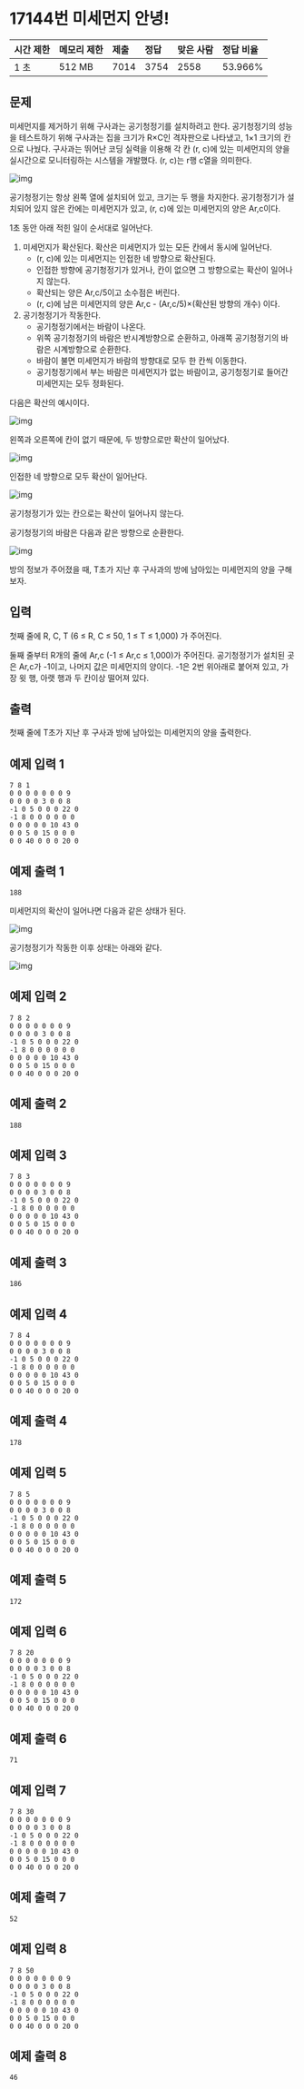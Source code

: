# 17144번 미세먼지 안녕!

| 시간 제한 | 메모리 제한 | 제출 | 정답 | 맞은 사람 | 정답 비율 |
| :-------- | :---------- | :--- | :--- | :-------- | :-------- |
| 1 초      | 512 MB      | 7014 | 3754 | 2558      | 53.966%   |

## 문제

미세먼지를 제거하기 위해 구사과는 공기청정기를 설치하려고 한다. 공기청정기의 성능을 테스트하기 위해 구사과는 집을 크기가 R×C인 격자판으로 나타냈고, 1×1 크기의 칸으로 나눴다. 구사과는 뛰어난 코딩 실력을 이용해 각 칸 (r, c)에 있는 미세먼지의 양을 실시간으로 모니터링하는 시스템을 개발했다. (r, c)는 r행 c열을 의미한다.

![img](https://upload.acmicpc.net/75d322ad-5a89-4301-b3a7-403fce0ff966/-/preview/)

공기청정기는 항상 왼쪽 열에 설치되어 있고, 크기는 두 행을 차지한다. 공기청정기가 설치되어 있지 않은 칸에는 미세먼지가 있고, (r, c)에 있는 미세먼지의 양은 Ar,c이다.

1초 동안 아래 적힌 일이 순서대로 일어난다.

1. 미세먼지가 확산된다. 확산은 미세먼지가 있는 모든 칸에서 동시에 일어난다.
   - (r, c)에 있는 미세먼지는 인접한 네 방향으로 확산된다.
   - 인접한 방향에 공기청정기가 있거나, 칸이 없으면 그 방향으로는 확산이 일어나지 않는다.
   - 확산되는 양은 Ar,c/5이고 소수점은 버린다.
   - (r, c)에 남은 미세먼지의 양은 Ar,c - (Ar,c/5)×(확산된 방향의 개수) 이다.
2. 공기청정기가 작동한다.
   - 공기청정기에서는 바람이 나온다.
   - 위쪽 공기청정기의 바람은 반시계방향으로 순환하고, 아래쪽 공기청정기의 바람은 시계방향으로 순환한다.
   - 바람이 불면 미세먼지가 바람의 방향대로 모두 한 칸씩 이동한다.
   - 공기청정기에서 부는 바람은 미세먼지가 없는 바람이고, 공기청정기로 들어간 미세먼지는 모두 정화된다.

다음은 확산의 예시이다.

![img](https://upload.acmicpc.net/7b0d9d57-1296-44cd-8951-4135d27f9446/-/preview/)

왼쪽과 오른쪽에 칸이 없기 때문에, 두 방향으로만 확산이 일어났다.

![img](https://upload.acmicpc.net/cebebfa9-0056-45f1-b705-75b035888085/-/preview/)

인접한 네 방향으로 모두 확산이 일어난다.

![img](https://upload.acmicpc.net/1ed0d2e9-9767-4b94-bbde-0e1d6a2d52ff/-/preview/)

공기청정기가 있는 칸으로는 확산이 일어나지 않는다.

공기청정기의 바람은 다음과 같은 방향으로 순환한다.

![img](https://upload.acmicpc.net/94466937-96c7-4f25-9804-530ebd554a59/-/preview/)

방의 정보가 주어졌을 때, T초가 지난 후 구사과의 방에 남아있는 미세먼지의 양을 구해보자.

## 입력

첫째 줄에 R, C, T (6 ≤ R, C ≤ 50, 1 ≤ T ≤ 1,000) 가 주어진다.

둘째 줄부터 R개의 줄에 Ar,c (-1 ≤ Ar,c ≤ 1,000)가 주어진다. 공기청정기가 설치된 곳은 Ar,c가 -1이고, 나머지 값은 미세먼지의 양이다. -1은 2번 위아래로 붙어져 있고, 가장 윗 행, 아랫 행과 두 칸이상 떨어져 있다.

## 출력

첫째 줄에 T초가 지난 후 구사과 방에 남아있는 미세먼지의 양을 출력한다.

## 예제 입력 1 

```
7 8 1
0 0 0 0 0 0 0 9
0 0 0 0 3 0 0 8
-1 0 5 0 0 0 22 0
-1 8 0 0 0 0 0 0
0 0 0 0 0 10 43 0
0 0 5 0 15 0 0 0
0 0 40 0 0 0 20 0
```

## 예제 출력 1 

```
188
```

미세먼지의 확산이 일어나면 다음과 같은 상태가 된다. 

![img](https://upload.acmicpc.net/029800f5-2b4e-4c50-aa8b-8a05531bf4b5/-/preview/)

공기청정기가 작동한 이후 상태는 아래와 같다.

![img](https://upload.acmicpc.net/34960da3-6e33-4a0c-99b3-6ac7e4d67c15/-/preview/)

## 예제 입력 2 

```
7 8 2
0 0 0 0 0 0 0 9
0 0 0 0 3 0 0 8
-1 0 5 0 0 0 22 0
-1 8 0 0 0 0 0 0
0 0 0 0 0 10 43 0
0 0 5 0 15 0 0 0
0 0 40 0 0 0 20 0
```

## 예제 출력 2 

```
188
```

## 예제 입력 3 

```
7 8 3
0 0 0 0 0 0 0 9
0 0 0 0 3 0 0 8
-1 0 5 0 0 0 22 0
-1 8 0 0 0 0 0 0
0 0 0 0 0 10 43 0
0 0 5 0 15 0 0 0
0 0 40 0 0 0 20 0
```

## 예제 출력 3 

```
186
```

## 예제 입력 4 

```
7 8 4
0 0 0 0 0 0 0 9
0 0 0 0 3 0 0 8
-1 0 5 0 0 0 22 0
-1 8 0 0 0 0 0 0
0 0 0 0 0 10 43 0
0 0 5 0 15 0 0 0
0 0 40 0 0 0 20 0
```

## 예제 출력 4 

```
178
```

## 예제 입력 5 

```
7 8 5
0 0 0 0 0 0 0 9
0 0 0 0 3 0 0 8
-1 0 5 0 0 0 22 0
-1 8 0 0 0 0 0 0
0 0 0 0 0 10 43 0
0 0 5 0 15 0 0 0
0 0 40 0 0 0 20 0
```

## 예제 출력 5 

```
172
```

## 예제 입력 6 

```
7 8 20
0 0 0 0 0 0 0 9
0 0 0 0 3 0 0 8
-1 0 5 0 0 0 22 0
-1 8 0 0 0 0 0 0
0 0 0 0 0 10 43 0
0 0 5 0 15 0 0 0
0 0 40 0 0 0 20 0
```

## 예제 출력 6 

```
71
```

## 예제 입력 7 

```
7 8 30
0 0 0 0 0 0 0 9
0 0 0 0 3 0 0 8
-1 0 5 0 0 0 22 0
-1 8 0 0 0 0 0 0
0 0 0 0 0 10 43 0
0 0 5 0 15 0 0 0
0 0 40 0 0 0 20 0
```

## 예제 출력 7 

```
52
```

## 예제 입력 8 

```
7 8 50
0 0 0 0 0 0 0 9
0 0 0 0 3 0 0 8
-1 0 5 0 0 0 22 0
-1 8 0 0 0 0 0 0
0 0 0 0 0 10 43 0
0 0 5 0 15 0 0 0
0 0 40 0 0 0 20 0
```

## 예제 출력 8 

```
46
```